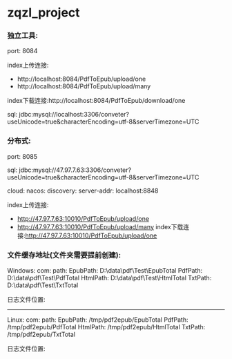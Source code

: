 # zqzl_project

### 独立工具:

port:  8084

index上传连接: 
- http://localhost:8084/PdfToEpub/upload/one
- http://localhost:8084/PdfToEpub/upload/many
    
index下载连接:http://localhost:8084/PdfToEpub/download/one

sql: jdbc:mysql://localhost:3306/conveter?useUnicode=true&characterEncoding=utf-8&serverTimezone=UTC


### 分布式:
port: 8085

sql: jdbc:mysql://47.97.7.63:3306/conveter?useUnicode=true&characterEncoding=utf-8&serverTimezone=UTC

cloud:
  nacos:
    discovery:
      server-addr: localhost:8848

index上传连接:
- http://47.97.7.63:10010/PdfToEpub/upload/one
- http://47.97.7.63:10010/PdfToEpub/upload/many
index下载连接:http://47.97.7.63:10010/PdfToEpub/upload/one

### 文件缓存地址(文件夹需要提前创建):
Windows:
com:
  path:
    EpubPath: D:\data\pdf\Test\EpubTotal
    PdfPath: D:\data\pdf\Test\PdfTotal
    HtmlPath: D:\data\pdf\Test\HtmlTotal 
    TxtPath: D:\data\pdf\Test\TxtTotal

日志文件位置: <property name="FILE_PATH" value="/tmp/pdf2epub/logs/spring-log.%d{yyyy-MM-dd}.%i.log" />

---
Linux:
com:
  path:
    EpubPath: /tmp/pdf2epub/EpubTotal
    PdfPath: /tmp/pdf2epub/PdfTotal
    HtmlPath: /tmp/pdf2epub/HtmlTotal
    TxtPath: /tmp/pdf2epub/TxtTotal

日志文件位置: <property name="FILE_PATH" value="D:/data/logs/spring-log.%d{yyyy-MM-dd}.%i.log" />
